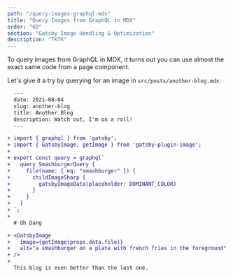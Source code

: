 ```yaml
---
path: "/query-images-graphql-mdx"
title: "Query Images from GraphQL in MDX"
order: "6D"
section: "Gatsby Image Handling & Optimization"
description: "TKTK"
---
```


To query images from GraphQL in MDX, it turns out you can use almost the exact same code from a page component.

Let's give it a try by querying for an image in `src/posts/another-blog.mdx`:

```diff
  ---
  date: 2021-08-04
  slug: another-blog
  title: Another Blog
  description: Watch out, I'm on a roll!
  ---

+ import { graphql } from 'gatsby';
+ import { GatsbyImage, getImage } from 'gatsby-plugin-image';
+
+ export const query = graphql`
+   query SmashburgerQuery {
+     file(name: { eq: "smashburger" }) {
+       childImageSharp {
+         gatsbyImageData(placeholder: DOMINANT_COLOR)
+       }
+     }
+   }
+ `;
+
  # Oh Dang

+ <GatsbyImage
+   image={getImage(props.data.file)}
+   alt="a smashburger on a plate with french fries in the foreground"
+ />
+
  This blog is even better than the last one.
```
